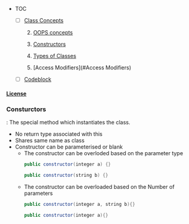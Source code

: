 - TOC

	* [ ] [Class Concepts](#Class)
	
		2. [OOPS concepts](#OOPsConcept)
		
		3. [Constructors](#Consturctors)
		
		4. [Types of Classes](#ClassTypes)
		
		5. [Access Modifiers](#Access Modifiers)
		
	* [ ] [Codeblock](#codeblock)

#### [License](https://raw.githubusercontent.com/dragonwarrior87/MyNotes/gh-pages/LICENSE)

### Consturctors
:  The special method which instantiates the class.

* No return type associated with this
* Shares same name as class
* Constructor can be parameterised or blank
	+ The constructor can be overloded based on the parameter type
		```java
		public constructor(integer a) {}

		public constructor(string b) {}
		```
	+ The constructor can be overloaded based on the Number of parameters
		```java
		public constructor(integer a, string b){}
		
		public constructor(integer a){}
		```
		
		
